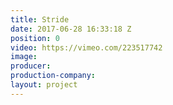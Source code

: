 ```yaml
---
title: Stride
date: 2017-06-28 16:33:18 Z
position: 0
video: https://vimeo.com/223517742
image: 
producer: 
production-company: 
layout: project
---
```


